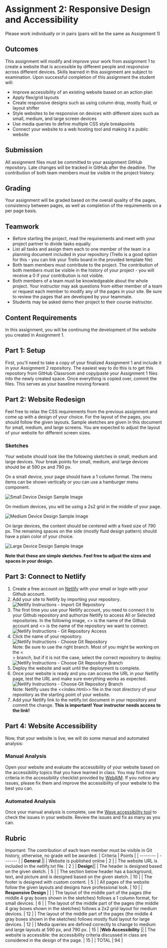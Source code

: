 # Assignment 2: Responsive Design and Accessibility
Please work individually or in pairs (pairs will be the same as Assignment 1)

## Outcomes
This assignment will modify and improve your work from assignment 1 to create a website that is accessible by different people and responsive across different devices. Skills learned in this assignment are subject to examination. Upon successful completion of this assignment the student will:
- Improve accessibility of an existing website based on an action plan
- Apply flex/grid layouts
- Create responsive designs such as using column drop, mostly fluid, or layout shifter
- Style websites to be responsive on devices with different sizes such as small, medium, and large screen devices
- Use media queries to define multiple CSS style breakpoints
- Connect your website to a web hosting tool and making it a public website

## Submission
All assignment files must be committed to your assignment GitHub repository. Late changes will be tracked in GitHub after the deadline. The contribution of both team members must be visible in the project history. 

## Grading
Your assignment will be graded based on the overall quality of the pages, consistency between pages, as well as completion of the requirements on a per page basis. 

## Teamwork
- Before starting the project, read the requirements and meet with your project partner to divide tasks equally.
- List all tasks and assign them each to one member of the team in a planning document included in your repository (Trello is a good option for this - you can link your Trello board in the provided template file)
- Both team members must contribute to the project. The contribution of both members must be visible in the history of your project - you will receive a 0 if your contribution is not visible.
- Both members of a team must be knowledgeable about the whole project. Your instructor may ask questions from either member of a team or request each member to modify any of the pages in your site. Be sure to review the pages that are developed by your teammate.
- Students may be asked demo their project to their course instructor.

## Content Requirements
In this assignment, you will be continuing the development of the website you created in Assignment 1. 

## Part 1: Setup
First, you'll need to take a copy of your finalized Assignment 1 and include it in your Assignment 2 repository. The easiest way to do this is to get this repository from GitHub Classroom and copy/paste your Assignment 1 files into the newly created space. Once everything is copied over, commit the files. This serves as your baseline moving forward.

## Part 2: Website Redesign
Feel free to relax the CSS requirements from the previous assignment and come up with a design of your choice. For the layout of the pages, you should follow the given layouts. Sample sketches are given in this document for small, medium, and large screens. You are expected to adjust the layout of your website for different screen sizes. 

### Sketches
Your website should look like the following sketches in small, medium and large devices. Your break points for small, medium, and large devices should be at 590 px and 790 px.

On a small device, your page should have a 1 column format. The menu items can be shown vertically or you can use a hamburger menu component.

![Small Device Design Sample Image](ref/small.jpg)

On medium devices, you will be using a 2s2 grid in the middle of your page.

![Medium Device Design Sample Image](ref/med.jpg)

On large devices, the content should be centered with a fixed size of 790 px. The remaining spaces on the side (mostly fluid design pattern) should have a plain color of your choice. 

![Large Device Design Sample Image](ref/large.jpg)

**Note that these are simple sketches. Feel free to adjust the sizes and spaces in your design.**

## Part 3: Connect to Netlify

1. Create a free account on [Netlify](https://www.netlify.com/) with your email or login with your Github account.
2. Add your site to Netlify by importing your repository.<br>
![Netlify Instructions - Import Git Repository](ref/netlify1.jpg)<br>
3. The first time you use your Netlify account, you need to connect it to your Github repository and authorize Netlify to access All or Selected repositories. In the following image, <<COMP2511>> is the name of the Github account and <<demo>> is the name of the repository we want to connect.<br>
![Netlify Instructions - Git Repository Access](ref/netlify2.jpg)<br>
5. Click the name of your repository. <br>
![Netlify Instructions - Choose Git Repository](ref/netlify3.jpg)<br>
Note: Be sure to use the right branch. Most of you might be working on the <<main>> branch, but if it is not the case, select the correct repository to deploy.<br>
![Netlify Instructions - Choose Git Repository Branch](ref/netlify4.jpg)<br>
7. Deploy the website and wait until the deployment is complete.
8. Once your website is ready and you can access the URL in your Netlify page, test the URL and make sure everything works as expected.<br>
![Netlify Instructions - Choose Git Repository Branch](ref/netlify5.jpg)<br>
Note: Netlify uses the <<index.html>> file in the root directory of your repository as the starting point of your website.
9. Add your Netlify link to the netlify.txt document in your repository and commit the change. **This is important! Your instructor needs access to the link!**

## Part 4: Website Accessibility

Now, that your website is live, we will do some manual and automated analysis:

### Manual Analysis
Open your website and evaluate the accessibility of your website based on the accessibility topics that you have learned in class. You may find more criteria in the accessibility checklist provided by [WebAIM](https://webaim.org/standards/wcag/checklist). If you notice any issues, please fix them and improve the accessibility of your website to the best you can.

### Automated Analysis
Once your manual analysis is complete, use the [Wave accessibility tool](https://wave.webaim.org/) to check the issues in your website. Review the issues and fix as many as you can.

## Rubric
Important: The contribution of each team member must be visible in Git history, otherwise, no grade will be awarded.
| Criteria | Points |
| -------- | ------- |
| **General** ||
| Website is published online | 2 |
| The website URL is included in the netlify.txt file. | 2 |
| **Design**||
| The header is designed based on the given sketch. | 5 |
| The section below header has a background, text, and picture and is designed based on the given sketch. | 10 |
| The footer is designed with custom content. | 5 |
| All pages of the website follow the given layouts and designs have professional look. | 10 |
| **Responsive Design** |  |
| The layout of the middle part of the pages (the middle 4 gray boxes shown in the sketches) follows a 1 column format, for small devices. | 6 |
| The layout of the middle part of the pages (the middle 4 gray boxes shown in the sketches) follows a 2x2 grid layout for medium devices. | 12 |
| The layout of the middle part of the pages (the middle 4 gray boxes shown in the sketches) follows mostly fluid layout for large devices. | 12 |
| Media queries are defined correctly to change to medium and large layouts at 590 px, and 790 px. | 15 | 
|**Web Accessibility** ||
| The website is accessible: the accessibility criteria discussed in class are considered in the design of the page. | 15 |
| TOTAL | 94 |
